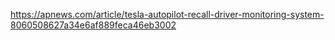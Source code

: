 https://apnews.com/article/tesla-autopilot-recall-driver-monitoring-system-8060508627a34e6af889feca46eb3002
